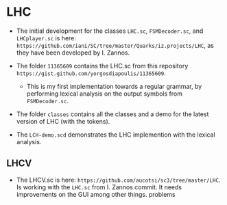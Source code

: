 # LHC
- The initial development for the classes `LHC.sc`, `FSMDecoder.sc`, and `LHCplayer.sc` is here: `https://github.com/iani/SC/tree/master/Quarks/iz.projects/LHC`, as they have been developed by I. Zannos.

- The folder `11365609` contains the LHC.sc from this repository `https://gist.github.com/yorgosdiapoulis/11365609`.
  - This is my first implementation towards a regular grammar, by performing lexical analysis on the output symbols from `FSMDecoder.sc`.

- The folder `classes` contains all the classes and a demo for the latest version of LHC (with the tokens).

- The `LCH-demo.scd` demonstrates the LHC implemention with the lexical analysis.
## LHCV
- The LHCV.sc is here: `https://github.com/aucotsi/sc3/tree/master/LHC`. Is working with the `LHC.sc` from I. Zannos commit. It needs improvements on the GUI among other things.
problems

